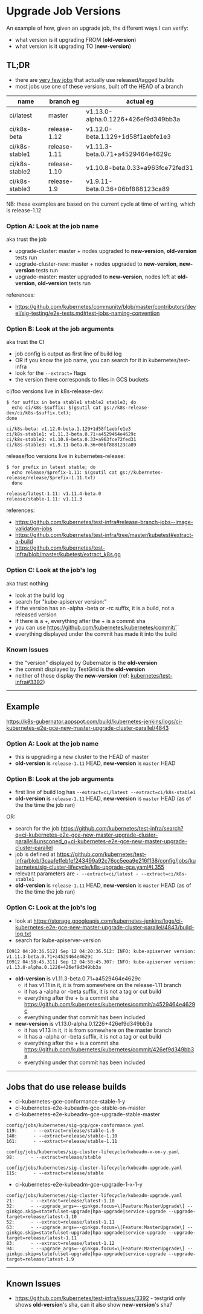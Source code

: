 # Upgrade Job Versions

An example of how, given an upgrade job, the different ways I can verify:
- what version is it upgrading FROM (**old-version**)
- what version is it upgrading TO (**new-version**)

## TL;DR
- there are [very few jobs](#jobs-that-do-use-release-builds) that actually use released/tagged builds
- most jobs use one of these versions, built off the HEAD of a branch

| name           | branch eg    | actual eg                           |
| -------------- | ------------ | ----------------------------------- |
| ci/latest      | master       | v1.13.0-alpha.0.1226+426ef9d349bb3a |
| ci/k8s-beta    | release-1.12 | v1.12.0-beta.1.129+1d58f1aebfe1e3   |
| ci/k8s-stable1 | release-1.11 | v1.11.3-beta.0.71+a4529464e4629c    |
| ci/k8s-stable2 | release-1.10 | v1.10.8-beta.0.33+a963fce72fed31    |
| ci/k8s-stable3 | release-1.9  | v1.9.11-beta.0.36+06bf888123ca89    |

NB: these examples are based on the current cycle at time of writing, which is release-1.12

### Option A: Look at the job name
aka trust the job

- upgrade-cluster: master + nodes upgraded to **new-version**, **old-version** tests run
- upgrade-cluster-new: master + nodes upgraded to **new-version**, **new-version** tests run
- upgrade-master: master upgraded to **new-version**, nodes left at **old-version**, **old-version** tests run

references:
- https://github.com/kubernetes/community/blob/master/contributors/devel/sig-testing/e2e-tests.md#test-jobs-naming-convention

### Option B: Look at the job arguments
aka trust the CI

- job config is output as first line of build log
- OR if you know the job name, you can search for it in kubernetes/test-infra
- look for the `--extract=` flags
- the version there corresponds to files in GCS buckets

ci/foo versions live in k8s-release-dev:
```shell
$ for suffix in beta stable1 stable2 stable3; do
  echo ci/k8s-$suffix: $(gsutil cat gs://k8s-release-dev/ci/k8s-$suffix.txt);
done

ci/k8s-beta: v1.12.0-beta.1.129+1d58f1aebfe1e3
ci/k8s-stable1: v1.11.3-beta.0.71+a4529464e4629c
ci/k8s-stable2: v1.10.8-beta.0.33+a963fce72fed31
ci/k8s-stable3: v1.9.11-beta.0.36+06bf888123ca89
```

release/foo versions live in kubernetes-release:
```shell
$ for prefix in latest stable; do
  echo release/$prefix-1.11: $(gsutil cat gs://kubernetes-release/release/$prefix-1.11.txt)
  done

release/latest-1.11: v1.11.4-beta.0
release/stable-1.11: v1.11.3
```
references:
- https://github.com/kubernetes/test-infra#release-branch-jobs--image-validation-jobs
- https://github.com/kubernetes/test-infra/tree/master/kubetest#extract-a-build
- https://github.com/kubernetes/test-infra/blob/master/kubetest/extract_k8s.go

### Option C: Look at the job's log
aka trust nothing

- look at the build log
- search for "kube-apiserver version:"
- if the version has an -alpha -beta or -rc suffix, it is a build, not a released version
- if there is a +, everything after the + is a commit sha
- you can use https://github.com/kubernetes/kubernetes/commit/`<commit sha>`
- everything displayed under the commit has made it into the build

### Known Issues

- the "version" displayed by Gubernator is the **old-version**
- the commit displayed by TestGrid is the **old-version**
- neither of these display the **new-version** (ref: [kubernetes/test-infra#3392](https://github.com/kubernetes/test-infra/issues/3392))

---

## Example

https://k8s-gubernator.appspot.com/build/kubernetes-jenkins/logs/ci-kubernetes-e2e-gce-new-master-upgrade-cluster-parallel/4843

### Option A: Look at the job name

- this is upgrading a new cluster to the HEAD of master
- **old-version** is `release-1.11` HEAD, **new-version** is `master` HEAD

### Option B: Look at the job arguments

- first line of build log has `--extract=ci/latest --extract=ci/k8s-stable1`
- **old-version** is `release-1.11` HEAD, **new-version** is `master` HEAD (as of the the time the job ran)

OR:

- search for the job https://github.com/kubernetes/test-infra/search?q=ci-kubernetes-e2e-gce-new-master-upgrade-cluster-parallel&unscoped_q=ci-kubernetes-e2e-gce-new-master-upgrade-cluster-parallel
- job is defined at https://github.com/kubernetes/test-infra/blob/3caafeffebfef243499a92c76cc5eea9e216f138/config/jobs/kubernetes/sig-cluster-lifecycle/k8s-upgrade-gce.yaml#L355
- relevant parameters are `- --extract=ci/latest - --extract=ci/k8s-stable1`
- **old-version** is `release-1.11` HEAD, **new-version** is `master` HEAD (as of the the time the job ran)

### Option C: Look at the job's log

- look at https://storage.googleapis.com/kubernetes-jenkins/logs/ci-kubernetes-e2e-gce-new-master-upgrade-cluster-parallel/4843/build-log.txt
- search for kube-apiserver-version
```
I0912 04:20:36.512] Sep 12 04:20:36.512: INFO: kube-apiserver version: v1.11.3-beta.0.71+a4529464e4629c
I0912 04:58:45.311] Sep 12 04:58:45.307: INFO: kube-apiserver version: v1.13.0-alpha.0.1226+426ef9d349bb3a
```
- **old-version** is v1.11.3-beta.0.71+a4529464e4629c
  - it has v1.11 in it, it is from somewhere on the release-1.11 branch
  - it has a -alpha or -beta suffix, it is not a tag or cut build
  - everything after the + is a commit sha https://github.com/kubernetes/kubernetes/commit/a4529464e4629c
  - everything under that commit has been included
- **new-version** is v1.13.0-alpha.0.1226+426ef9d349bb3a
  - it has v1.13 in it, it is from somewhere on the master branch
  - it has a -alpha or -beta suffix, it is not a tag or cut build
  - everything after the + is a commit sha https://github.com/kubernetes/kubernetes/commit/426ef9d349bb3a
  - everything under that commit has been included

---

## Jobs that do use release builds

- ci-kubernetes-gce-conformance-stable-1-y
- ci-kubernetes-e2e-kubeadm-gce-stable-on-master
- ci-kubernetes-e2e-kubeadm-gce-upgrade-stable-master

```shell
config/jobs/kubernetes/sig-gcp/gce-conformance.yaml
119:      - --extract=release/stable-1.9
140:      - --extract=release/stable-1.10
161:      - --extract=release/stable-1.11

config/jobs/kubernetes/sig-cluster-lifecycle/kubeadm-x-on-y.yaml
98:      - --extract=release/stable

config/jobs/kubernetes/sig-cluster-lifecycle/kubeadm-upgrade.yaml
115:      - --extract=release/stable
```

- ci-kubernetes-e2e-kubeadm-gce-upgrade-1-x-1-y

```shell
config/jobs/kubernetes/sig-cluster-lifecycle/kubeadm-upgrade.yaml
21:      - --extract=release/latest-1.10
32:      - --upgrade_args=--ginkgo.focus=\[Feature:MasterUpgrade\] --ginkgo.skip=statefulset-upgrade|hpa-upgrade|service-upgrade --upgrade-target=release/latest-1.10
52:      - --extract=release/latest-1.11
63:      - --upgrade_args=--ginkgo.focus=\[Feature:MasterUpgrade\] --ginkgo.skip=statefulset-upgrade|hpa-upgrade|service-upgrade --upgrade-target=release/latest-1.11
83:      - --extract=release/latest-1.12
94:      - --upgrade_args=--ginkgo.focus=\[Feature:MasterUpgrade\] --ginkgo.skip=statefulset-upgrade|hpa-upgrade|service-upgrade --upgrade-target=release/latest-1.9
```

---

## Known Issues

- https://github.com/kubernetes/test-infra/issues/3392 - testgrid only shows **old-version**'s sha, can it also show **new-version**'s sha?
